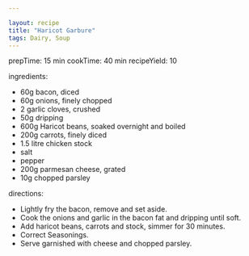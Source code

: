 ```yaml
---

layout: recipe
title: "Haricot Garbure"
tags: Dairy, Soup
---
```


prepTime: 15 min
cookTime: 40 min
recipeYield: 10

ingredients:
- 60g bacon, diced
- 60g onions, finely chopped
- 2 garlic cloves, crushed
- 50g dripping
- 600g Haricot beans, soaked overnight and boiled
- 200g carrots, finely diced
- 1.5 litre chicken stock
- salt
- pepper
- 200g parmesan cheese, grated
- 10g chopped parsley

directions:
- Lightly fry the bacon, remove and set aside.
- Cook the onions and garlic in the bacon fat and dripping until soft.
- Add haricot beans, carrots and stock, simmer for 30 minutes.
- Correct Seasonings.
- Serve garnished with cheese and chopped parsley.
